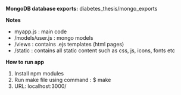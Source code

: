 **MongoDB database exports:**
diabetes_thesis/mongo_exports

**Notes**
- myapp.js : main code
- /models/user.js : mongo models
- /views : contains .ejs templates (html pages)
- /static : contains all static content such as css, js, icons, fonts etc

**How to run app**
1. Install npm modules
2. Run make file using command : $ make
3. URL: localhost:3000/

